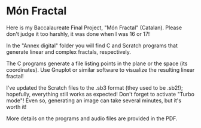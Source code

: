 # Món Fractal

Here is my Baccalaureate Final Project, "Món Fractal" (Catalan). Please don't judge it too harshly, it was done when I was 16 or 17!

In the "Annex digital" folder you will find C and Scratch programs that generate linear and complex fractals, respectively. 

The C programs generate a file listing points in the plane or the space (its coordinates). Use Gnuplot or similar software to visualize the resulting linear fractal!

I've updated the Scratch files to the .sb3 format (they used to be .sb2!); hopefully, everything still works as expected! Don't forget to activate "Turbo mode"! Even so, generating an image can take several minutes, but it's worth it!

More details on the programs and audio files are provided in the PDF. 

